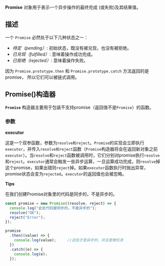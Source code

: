 **Promise** 对象用于表示一个异步操作的最终完成 (或失败)及其结果值。

## 描述

一个 `Promise` 必然处于以下几种状态之一：

- *待定（pending）*: 初始状态，既没有被兑现，也没有被拒绝。
- *已兑现（fulfilled）*: 意味着操作成功完成。
- *已拒绝（rejected）*: 意味着操作失败。

因为 `Promise.prototype.then` 和 `Promise.prototype.catch` 方法返回的是 promise， 所以它们可以被链式调用。

## Promise()构造器

**`Promise`** 构造器主要用于包装不支持promise（返回值不是`Promise`）的函数。

### 参数

**executor**

这是一个双参函数，参数为`resolve和reject`。`Promise`的实现会立即执行`executor`，并传入`resolve和reject`函数（`Promise`构造器将会在返回新对象之前`executor`）。当`resolve`和`reject`函数被调用时，它们分别对promise执行`resolve`和`reject`。`executor`通常会触发一些异步运算，一旦运算成功完成，则`resolve`掉这个promise，如果出错则`reject`掉。如果`executor`函数执行时抛出异常，promise状态会变为`rejected`。`executor`的返回值也会被忽略。

**Tips**

在我们创建Promise对象里的代码是同步的，不是异步的。

```javascript
const promise = new Promise((resolve, reject) => {
  console.log("此处代码是同步的，不是异步的");			
  resolve("OK");
  reject("Error");
});

promise
  .then((value) => {
    console.log(value);		//这些才是异步的，并且是微任务
  })
  .catch((e) => {
    console.log(e);
  });
```

